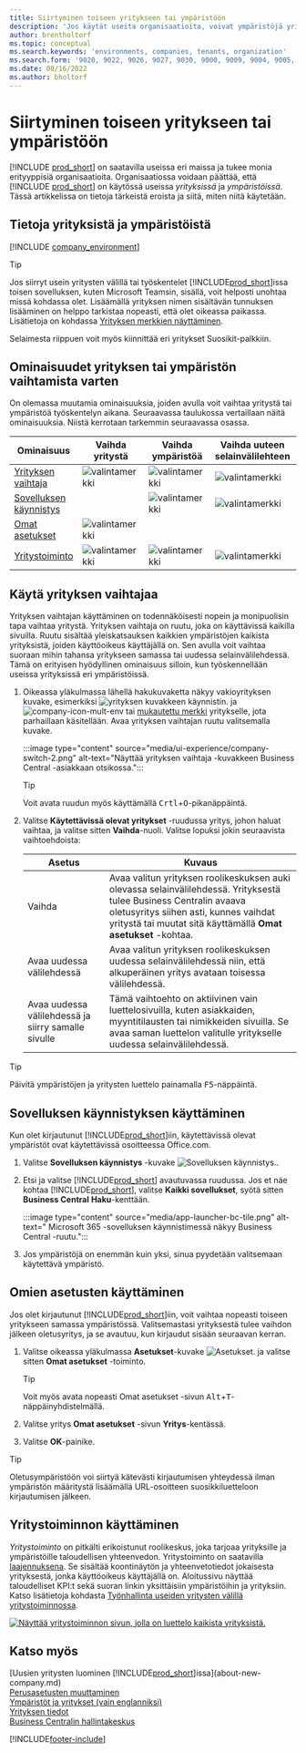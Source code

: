 ```yaml
---
title: Siirtyminen toiseen yritykseen tai ympäristöön
description: 'Jos käytät useita organisaatioita, voivat ympäristöjä yrityksiä nopeasti.'
author: brentholtorf
ms.topic: conceptual
ms.search.keywords: 'environments, companies, tenants, organization'
ms.search.form: '9020, 9022, 9026, 9027, 9030, 9000, 9009, 9004, 9005, 9024, 9006, 9007, 9010, 9016, 9017'
ms.date: 08/16/2022
ms.author: bholtorf
---
```


# <a name="switching-to-another-company-or-environment"></a>Siirtyminen toiseen yritykseen tai ympäristöön

[!INCLUDE [prod_short](includes/prod_short.md)] on saatavilla useissa eri maissa ja tukee monia erityyppisiä organisaatioita. Organisaatiossa voidaan päättää, että [!INCLUDE [prod_short](includes/prod_short.md)] on käytössä useissa *yrityksissä* ja *ympäristöissä*. Tässä artikkelissa on tietoja tärkeistä eroista ja siitä, miten niitä käytetään.

## <a name="about-companies-and-environments"></a>Tietoja yrityksistä ja ympäristöistä

[!INCLUDE [company_environment](includes/company_environment.md)]

> [!TIP]
> Jos siirryt usein yritysten välillä tai työskentelet [!INCLUDE[prod_short](includes/prod_short.md)]issa toisen sovelluksen, kuten Microsoft Teamsin, sisällä, voit helposti unohtaa missä kohdassa olet. Lisäämällä yrityksen nimen sisältävän tunnuksen lisääminen on helppo tarkistaa nopeasti, että olet oikeassa paikassa. Lisätietoja on kohdassa [Yrityksen merkkien näyttäminen](admin-company-information.md#badge).
> 
> Selaimesta riippuen voit myös kiinnittää eri yritykset Suosikit-palkkiin.  

<!--
[!INCLUDE [about-ui-learn](includes/about-ui-learn.md)]-->

## <a name="features-for-switching-company-or-environment"></a>Ominaisuudet yrityksen tai ympäristön vaihtamista varten

On olemassa muutamia ominaisuuksia, joiden avulla voit vaihtaa yritystä tai ympäristöä työskentelyn aikana. Seuraavassa taulukossa vertaillaan näitä ominaisuuksia. Niistä kerrotaan tarkemmin seuraavassa osassa.

|Ominaisuus|Vaihda yritystä|Vaihda ympäristöä|Vaihda uuteen selainvälilehteen| Käytettävissä paikallisesti|
|-------|--------------|------------------|-------------------------|----------------------|
|[Yrityksen vaihtaja](#use-the-company-switcher)|![valintamerkki](media/check.png "tarkistus")|![valintamerkki](media/check.png "tarkistus")|![valintamerkki](media/check.png "tarkistus")|![valintamerkki](media/check.png "tarkistus")|
|[Sovelluksen käynnistys](#use-the-app-launcher)||![valintamerkki](media/check.png "tarkistus")|![valintamerkki](media/check.png "tarkistus")||
|[Omat asetukset](#use-my-settings)|![valintamerkki](media/check.png "tarkistus")|||![valintamerkki](media/check.png "tarkistus")|
|[Yritystoiminto](#use-company-hub)|![valintamerkki](media/check.png "tarkistus")|![valintamerkki](media/check.png "tarkistus")|![valintamerkki](media/check.png "tarkistus")||

## <a name="use-the-company-switcher"></a>Käytä yrityksen vaihtajaa

Yrityksen vaihtajan käyttäminen on todennäköisesti nopein ja monipuolisin tapa vaihtaa yritystä. Yrityksen vaihtaja on ruutu, joka on käyttävissä kaikilla sivuilla. Ruutu sisältää yleiskatsauksen kaikkien ympäristöjen kaikista yrityksistä, joiden käyttöoikeus käyttäjällä on. Sen avulla voit vaihtaa suoraan mihin tahansa yritykseen samassa tai uudessa selainvälilehdessä. Tämä on erityisen hyödyllinen ominaisuus silloin, kun työskennellään useissa yrityksissä eri ympäristöissä.

1. Oikeassa yläkulmassa lähellä hakukuvaketta näkyy vakioyrityksen kuvake, esimerkiksi ![yrityksen kuvakkeen käynnistin.](media/ui-experience/company-icon.png "Näyttää yrityksen vaihtajan kuvakkeen, kun käytössä on yksittäinen ympäristö") ja ![company-icon-mult-env](media/ui-experience/company-icon-multi-env.png "Näyttää yrityksen vaihtajan kuvakkeen, kun käytössä on useita ympäristöjä") tai [mukautettu merkki](admin-company-information.md#badge) yritykselle, jota parhaillaan käsitellään. Avaa yrityksen vaihtajan ruutu valitsemalla kuvake.

   :::image type="content" source="media/ui-experience/company-switch-2.png" alt-text="Näyttää yrityksen vaihtaja -kuvakkeen Business Central -asiakkaan otsikossa.":::  

   > [!TIP]
   > Voit avata ruudun myös käyttämällä <kbd>Crtl</kbd>+<kbd>O</kbd>-pikanäppäintä.
2. Valitse **Käytettävissä olevat yritykset** -ruudussa yritys, johon haluat vaihtaa, ja valitse sitten **Vaihda**-nuoli. Valitse lopuksi jokin seuraavista vaihtoehdoista:

   |Asetus|Kuvaus|
   |------|-----------|
   |Vaihda|Avaa valitun yrityksen roolikeskuksen auki olevassa selainvälilehdessä. Yrityksestä tulee Business Centralin avaava oletusyritys siihen asti, kunnes vaihdat yritystä tai muutat sitä käyttämällä **Omat asetukset** -kohtaa. |
   |Avaa uudessa välilehdessä|Avaa valitun yrityksen roolikeskuksen uudessa selainvälilehdessä niin, että alkuperäinen yritys avataan toisessa välilehdessä.|
   |Avaa uudessa välilehdessä ja siirry samalle sivulle|Tämä vaihtoehto on aktiivinen vain luettelosivuilla, kuten asiakkaiden, myyntitilausten tai nimikkeiden sivuilla. Se avaa saman luettelon valitulle yritykselle uudessa selainvälilehdessä. |

> [!TIP]
> Päivitä ympäristöjen ja yritysten luettelo painamalla <kbd>F5</kbd>-näppäintä.

## <a name="use-the-app-launcher"></a>Sovelluksen käynnistyksen käyttäminen

Kun olet kirjautunut [!INCLUDE[prod_short](includes/prod_short.md)]iin, käytettävissä olevat ympäristöt ovat käytettävissä osoitteessa Office.com.  

1. Valitse **Sovelluksen käynnistys** -kuvake ![Sovelluksen käynnistys.](media/app-launcher-icon.png "Sovelluksen käynnistimen avulla voi käyttää myös muita ominaisuuksia").
2. Etsi ja valitse [!INCLUDE[prod_short](includes/prod_short.md)] avautuvassa ruudussa. Jos et näe kohtaa [!INCLUDE[prod_short](includes/prod_short.md)], valitse **Kaikki sovellukset**, syötä sitten **Business Central** **Haku**-kenttään.

   :::image type="content" source="media/app-launcher-bc-tile.png" alt-text=" Microsoft 365 -sovelluksen käynnistimessä näkyy Business Central -ruutu.":::  

3. Jos ympäristöjä on enemmän kuin yksi, sinua pyydetään valitsemaan käytettävä ympäristö.

<!--
The following image shows tiles for accessing production and sandbox environments on the Dynamics 365 Home page.

:::image type="content" source="media/app-picker-environments.png" alt-text="The Dynamics 365 Home page showing production and sandbox environments.":::
-->
## <a name="use-my-settings"></a>Omien asetusten käyttäminen

Jos olet kirjautunut [!INCLUDE[prod_short](includes/prod_short.md)]iin, voit vaihtaa nopeasti toiseen yritykseen samassa ympäristössä. Valitsemastasi yrityksestä tulee vaihdon jälkeen oletusyritys, ja se avautuu, kun kirjaudut sisään seuraavan kerran.

1. Valitse oikeassa yläkulmassa **Asetukset**-kuvake ![Asetukset.](media/ui-experience/settings_icon_small.png "Roolikeskuksen Asetukset-kuvake") ja valitse sitten **Omat asetukset** -toiminto.

    > [!TIP]
    > Voit myös avata nopeasti Omat asetukset -sivun <kbd>Alt</kbd>+<kbd>T</kbd>-näppäinyhdistelmällä.

2. Valitse yritys **Omat asetukset** -sivun **Yritys**-kentässä.  
3. Valitse **OK**-painike.

> [!TIP]
> Oletusympäristöön voi siirtyä kätevästi kirjautumisen yhteydessä ilman ympäristön määritystä lisäämällä URL-osoitteen suosikkiluetteloon kirjautumisen jälkeen.

## <a name="use-company-hub"></a>Yritystoiminnon käyttäminen

*Yritystoiminto* on pitkälti erikoistunut roolikeskus, joka tarjoaa yrityksille ja ympäristöille taloudellisen yhteenvedon. Yritystoiminto on saatavilla [laajennuksena](ui-extensions-company-hub.md). Se sisältää koontinäytön ja yhteenvetotiedot jokaisesta yrityksestä, jonka käyttöoikeus käyttäjällä on. Aloitussivu näyttää taloudelliset KPI:t sekä suoran linkin yksittäisiin ympäristöihin ja yrityksiin. Katso lisätietoja kohdasta [Työnhallinta useiden yritysten välillä yritystoiminnossa](company-hub.md).

[![Näyttää yritystoiminnon sivun, jolla on luettelo kaikista yrityksistä.](media/company-hub.png)](media/company-hub.png#lightbox)  

## <a name="see-also"></a>Katso myös

[Uusien yritysten luominen [!INCLUDE[prod_short](includes/prod_short.md)]issa](about-new-company.md)  
[Perusasetusten muuttaminen](ui-change-basic-settings.md)  
[Ympäristöt ja yritykset (vain englanniksi)](/dynamics365/business-central/dev-itpro/administration/tenant-environment-topology)  
[Yrityksen tiedot](admin-company-information.md)  
[Business Centralin hallintakeskus](/dynamics365/business-central/dev-itpro/administration/tenant-admin-center)  

[!INCLUDE[footer-include](includes/footer-banner.md)]
